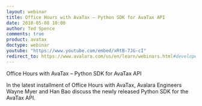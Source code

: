 ```yaml
---
layout: webinar
title: Office Hours with AvaTax – Python SDK for AvaTax API
date: 2018-05-08 10:00
author: Ted Spence
comments: true
product: avatax
doctype: webinar
youtube: "https://www.youtube.com/embed/xRtB-7JG-cI"
redirect_to: https://www.avalara.com/us/en/learn/webinars.html#developerwebinars
---
```


Office Hours with AvaTax – Python SDK for AvaTax API

In the latest installment of Office Hours with AvaTax, Avalara Engineers Wayne Myer and Han Bao discuss the newly released Python SDK for the AvaTax API.
